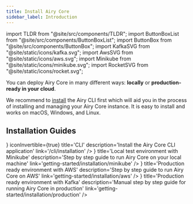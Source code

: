 ```yaml
---
title: Install Airy Core
sidebar_label: Introduction
---
```


import TLDR from "@site/src/components/TLDR";
import ButtonBoxList from "@site/src/components/ButtonBoxList";
import ButtonBox from "@site/src/components/ButtonBox";
import KafkaSVG from "@site/static/icons/kafka.svg";
import AwsSVG from "@site/static/icons/aws.svg";
import Minikube from "@site/static/icons/minikube.svg";
import RocketSVG from "@site/static/icons/rocket.svg";

<TLDR>

You can deploy Airy Core in many different ways: **locally** or
**production-ready in your cloud**.

 </TLDR>

We recommend to [install](/cli/installation.md) the Airy CLI first which will
aid you in the process of installing and managing your Airy Core instance. It is
easy to install and works on macOS, Windows, and Linux.

## Installation Guides

<ButtonBoxList>
<ButtonBox
icon={<RocketSVG />}
iconInvertible={true}
title='CLI'
description='Install the Airy Core CLI application'
link='/cli/installation'
/>
<ButtonBox
icon={<Minikube />}
title='Local test environment with Minikube'
description='Step by step guide to run Airy Core on your local machine'
link='getting-started/installation/minikube'
/>
<ButtonBox
icon={<AwsSVG />}
title='Production ready environment with AWS'
description='Step by step guide to run Airy Core on AWS'
link='getting-started/installation/aws'
/>
<ButtonBox
icon={<KafkaSVG />}
title='Production ready environment with Kafka'
description='Manual step by step guide for running Airy Core in production'
link='getting-started/installation/production'
/>
</ButtonBoxList>
